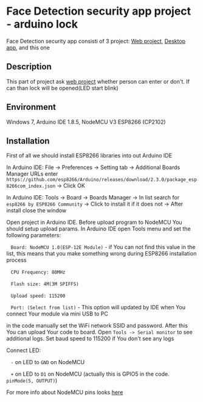 # Face Detection security app project - arduino lock

Face Detection security app consistі of 3 project: [Web project](https://github.com/borsch/facedetection-web), [Desktop app](https://github.com/borsch/facedetection-app), and this one

## Description
This part of project ask [web project](https://github.com/borsch/facedetection-web) whether person can enter or don't. If can than lock will be opened(LED start blink)

## Environment
Windows 7, Arduino IDE 1.8.5, NodeMCU V3 ESP8266 (CP2102)

## Installation
First of all we should install ESP8266 libraries into out Arduino IDE

In Arduino IDE: File -> Preferences -> Setting tab -> Additional Boards Manager URLs enter `https://github.com/esp8266/Arduino/releases/download/2.3.0/package_esp8266com_index.json` -> Click OK

In Arduino IDE: Tools -> Board -> Boards Manager -> In list search for `esp8266 by ESP8266 Community` -> Click to install it if it does not -> After install close the window

Open project in Arduino IDE. Before upload program to NodeMCU You should setup upload params. In Arduino IDE open Tools menu and set the following parameters:

&nbsp;&nbsp;&nbsp;`Board: NodeMCU 1.0(ESP-12E Module)` - if You can not find this value in the list, this means that you make something wrong during ESP8266 installation process

&nbsp;&nbsp;&nbsp;`CPU Frequency: 80MHz`

&nbsp;&nbsp;&nbsp;`Flash size: 4M(3M SPIFFS)`

&nbsp;&nbsp;&nbsp;`Upload speed: 115200`

&nbsp;&nbsp;&nbsp;`Port: (Select from list)` - This option will updated by IDE when You connect Your module via mini USB to PC

in the code manually set the WiFi network SSID and password. After this You can upload Your code to board.
Open `Tools -> Serial monitor` to see additional logs. Set baud speed to 115200 if You don't see any logs

Connect LED: 

&nbsp;&nbsp;&nbsp;`-` on LED to `GND` on NodeMCU 

&nbsp;&nbsp;&nbsp;`+` on LED to `D1` on NodeMCU (actually this is GPIO5 in the code. `pinMode(5, OUTPUT)`)

For more info about NodeMCU pins looks [here](https://iotbytes.wordpress.com/nodemcu-pinout/)
